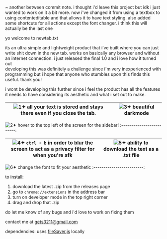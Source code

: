 ~ another between commit note. i thought i'd leave this project but idk i just wanted to work on it a bit more. now i've changed it from using a textbox to using contenteditable and that allows it to have text styling. also added some shortcuts for all actions except the font changer. i think this will actually be the last one



yo welcome to newtab.txt

its an ultra simple and lightweight product that i’ve built where you can just write shit down in the new tab. works on basically any browser and without an internet connection. i just released the final 1.0 and i love how it turned out\
developing this was definitely a challenge since i'm very inexperienced with programming but i hope that anyone who stumbles upon this finds this useful. thank you!

i wont be developing this further since i feel the product has all the features it needs to have considering its aesthetic and what i set out to make.






![1](https://user-images.githubusercontent.com/79783628/226945947-5ee5c805-34e1-43fa-8346-74389d848365.png)✦ all your text is stored and stays there even if you close the tab.|![3](https://user-images.githubusercontent.com/79783628/226946095-8b41738f-8c2f-41e8-b728-64c3308b440a.png)✦ beautiful darkmode                                         
:-------------------------:|:-------------------------:

![2](https://user-images.githubusercontent.com/79783628/226946304-6c822273-8057-4d3a-adaf-7663c488b758.png)✦ hover to the top left of the screen for the sidebar!
:-------------------------:

![4](https://user-images.githubusercontent.com/79783628/226946446-a5fa8431-46fa-41c9-bfb8-ae41d73da31e.png)✦ `ctrl + b` in order to blur the screen to act as a privacy filter for when you're afk|![5](https://user-images.githubusercontent.com/79783628/226946541-fa745615-7664-4c24-833e-4785daef7c74.png)✦ ability to download the text as a .txt file
:-------------------------:|:-------------------------:


![6](https://user-images.githubusercontent.com/79783628/226946601-344cc902-5b95-40a5-8dab-f5ab2a6c8a05.png)✦ change the font to fit your aesthetic
:-------------------------:



to install:

1. download the latest .zip from the releases page
2. go to `chrome://extensions` in the address bar
3. turn on developer mode in the top right corner
4. drag and drop that .zip


do let me know of any bugs and i'd love to work on fixing them

contact me at [gets3211@gmail.com](mailto:gets3211@gmail.com)

dependencies: uses [fileSaver.js](https://github.com/eligrey/FileSaver.js) locally
